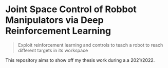 # Joint Space Control of Robbot Manipulators via Deep Reinforcement Learning

> Exploit reinforcement learning and controls to teach a robot to reach different targets in its workspace

This repository aims to show off my thesis work during a.a 2021/2022.


